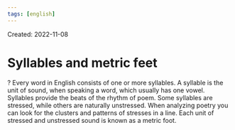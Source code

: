 ```yaml
---
tags: [english] 
---
```

Created: 2022-11-08

# Syllables and metric feet
?
Every word in English consists of one or more syllables. A syllable is the unit of sound, when speaking a word, which usually has one vowel. Syllables provide the beats of the rhythm of poem. Some syllables are stressed, while others are naturally unstressed. When analyzing poetry you can look for the clusters and patterns of stresses in a line. Each unit of stressed and unstressed sound is known as a metric foot.
<!--SR:!2022-12-22,25,230-->
